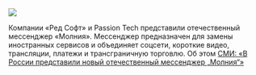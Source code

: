 <!--2025-08-12 13:00:06-->
<div class="yb">
  <div class="rss habr"><img src="https://habrastorage.org/getpro/habr/upload_files/025/4c6/b9d/0254c6b9df1a4b1f5496793f2bc2f839.jpg" /><p>Компании «Ред Софт» и Passion Tech представили отечественный мессенджер «Молния». Мессенджер предназначен для&nbsp;замены иностранных сервисов и объединяет соцсети, короткие видео, трансляции, платежи и трансграничную торговлю. Об&nbsp;этом <a... <p class="titl"><a href="https://habr.com/ru/news/936382/?utm_source=habrahabr&utm_medium=rss&utm_campaign=936382">СМИ: «В России представили новый отечественный мессенджер „Молния“»</a></p></div>
</div>
